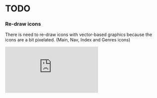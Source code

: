 
# TODO #


### Re-draw icons ###
There is need to re-draw icons with vector-based graphics
because the icons are a bit pixelated. (Main, Nav, Index and Genres icons)

[![Analytics](https://ga-beacon.appspot.com/UA-63872919-1/KODI-Popcorn-Time/readme.md)](https://github.com/igrigorik/ga-beacon)
